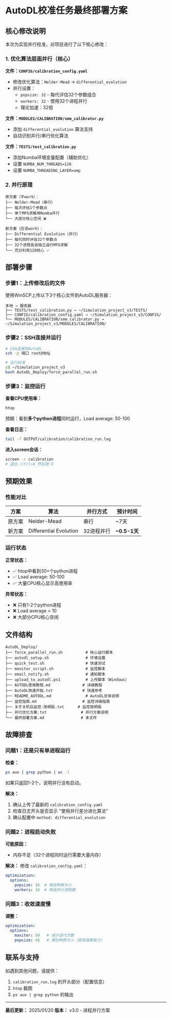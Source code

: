 # AutoDL校准任务最终部署方案

## 核心修改说明

本次为实现并行校准，对项目进行了以下核心修改：

### 1. 优化算法层面并行（核心）

**文件：`CONFIG/calibration_config.yaml`**
- 修改优化算法：`Nelder-Mead` → `differential_evolution`
- 并行设置：
  - `popsize: 32` - 每代评估32个参数组合
  - `workers: 32` - 使用32个进程并行
  - 理论加速：32倍

**文件：`MODULES/CALIBRATION/smm_calibrator.py`**
- 添加 `differential_evolution` 算法支持
- 自动识别并行/串行优化算法

**文件：`TESTS/test_calibration.py`**
- 添加Numba环境变量配置（辅助优化）
- 设置 `NUMBA_NUM_THREADS=128`
- 设置 `NUMBA_THREADING_LAYER=omp`

### 2. 并行原理

```
原方案（不work）：
├── Nelder-Mead（串行）
├── 每次评估1个参数点
├── 单个MFG求解用Numba并行
└── 大部分核心空闲 ❌

新方案（应该work）：
├── Differential Evolution（并行）
├── 每代同时评估32个参数点
├── 32个进程各自独立运行MFG求解
└── 充分利用128核心 ✅
```

## 部署步骤

### 步骤1：上传修改后的文件

使用WinSCP上传以下3个核心文件到AutoDL服务器：

```
本地 → 服务器
├── TESTS/test_calibration.py → ~/Simulation_project_v3/TESTS/
├── CONFIG/calibration_config.yaml → ~/Simulation_project_v3/CONFIG/
└── MODULES/CALIBRATION/smm_calibrator.py → ~/Simulation_project_v3/MODULES/CALIBRATION/
```

### 步骤2：SSH连接并运行

```bash
# SSH连接到AutoDL
ssh -p 端口 root@地址

# 运行校准
cd ~/Simulation_project_v3
bash AutoDL_Deploy/force_parallel_run.sh
```

### 步骤3：监控运行

**查看CPU使用率：**
```bash
htop
```
预期：看到**多个python进程**同时运行，Load average: 50-100

**查看日志：**
```bash
tail -f OUTPUT/calibration/calibration_run.log
```

**进入screen会话：**
```bash
screen -r calibration
# 退出：Ctrl+A 然后按 D
```

## 预期效果

### 性能对比

| 方案 | 算法 | 并行方式 | 预计时间 |
|------|------|----------|----------|
| 原方案 | Nelder-Mead | 串行 | ~7天 |
| 新方案 | Differential Evolution | 32进程并行 | **~0.5-1天** |

### 运行状态

**正常状态：**
- ✅ htop中看到30+个python进程
- ✅ Load average: 50-100
- ✅ 大量CPU核心显示高使用率

**异常状态：**
- ❌ 只有1-2个python进程
- ❌ Load average < 10
- ❌ 大部分CPU核心空闲

## 文件结构

```
AutoDL_Deploy/
├── force_parallel_run.sh          # 核心运行脚本
├── autodl_setup.sh                # 环境设置
├── quick_test.sh                  # 快速测试
├── monitor_script.sh              # 监控脚本
├── email_notify.sh                # 通知脚本
├── upload_to_autodl.ps1           # 上传脚本（Windows）
├── AUTODL使用教程.md              # 详细教程
├── AutoDL快速开始.txt             # 快速参考
├── README_AUTODL.md               # AutoDL总体说明
├── 监控指南.md                    # 监控详细指南
├── 关于关机后监控-简明版.txt      # 监控简明版
├── 并行优化方案.txt               # 并行方案说明
└── 最终部署方案.md                # 本文件
```

## 故障排查

### 问题1：还是只有单进程运行

**检查：**
```bash
ps aux | grep python | wc -l
```
如果只返回1-2个，说明并行没有启动。

**解决：**
1. 确认上传了最新的 `calibration_config.yaml`
2. 检查日志开头是否显示 "使用并行差分进化算法"
3. 确认配置中 `method: differential_evolution`

### 问题2：进程启动失败

**可能原因：**
- 内存不足（32个进程同时运行需要大量内存）

**解决：**
修改 `calibration_config.yaml`：
```yaml
optimization:
  options:
    popsize: 16  # 降低种群大小
    workers: 16  # 降低并行进程数
```

### 问题3：收敛速度慢

**调整：**
```yaml
optimization:
  options:
    maxiter: 50   # 减少迭代次数
    popsize: 48   # 增加种群大小（提高搜索能力）
```

## 联系与支持

如遇到其他问题，请提供：
1. `calibration_run.log` 的开头部分（配置信息）
2. `htop` 截图
3. `ps aux | grep python` 的输出

---

**最后更新：** 2025/01/20
**版本：** v3.0 - 进程并行方案

